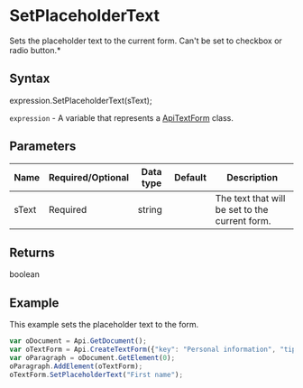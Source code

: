 # SetPlaceholderText

Sets the placeholder text to the current form.Can't be set to checkbox or radio button.*

## Syntax

expression.SetPlaceholderText(sText);

`expression` - A variable that represents a [ApiTextForm](../ApiTextForm.md) class.

## Parameters

| **Name** | **Required/Optional** | **Data type** | **Default** | **Description** |
| ------------- | ------------- | ------------- | ------------- | ------------- |
| sText | Required | string |  | The text that will be set to the current form. |

## Returns

boolean

## Example

This example sets the placeholder text to the form.

```javascript
var oDocument = Api.GetDocument();
var oTextForm = Api.CreateTextForm({"key": "Personal information", "tip": "Enter your first name", "required": true, "comb": true, "maxCharacters": 10, "cellWidth": 3, "multiLine": false, "autoFit": false});
var oParagraph = oDocument.GetElement(0);
oParagraph.AddElement(oTextForm);
oTextForm.SetPlaceholderText("First name");
```
